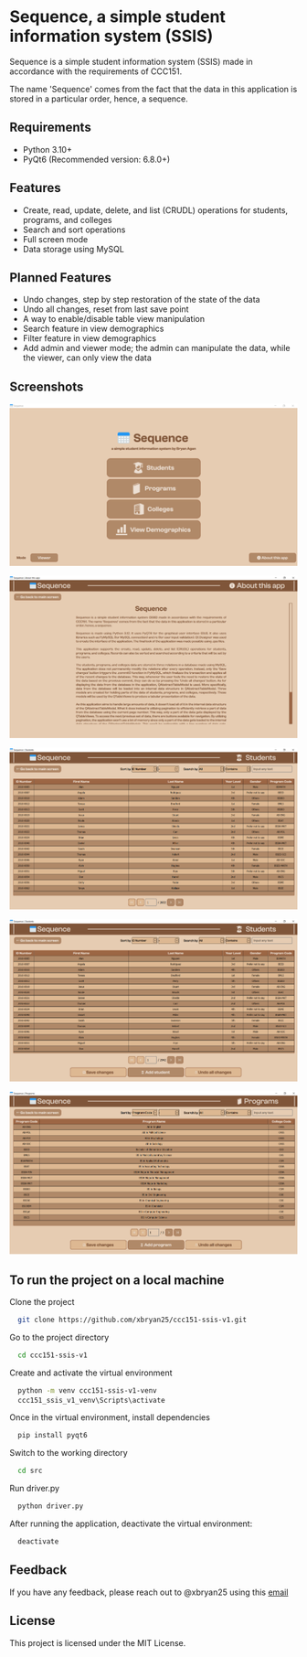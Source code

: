 
# Sequence, a simple student information system (SSIS)

Sequence is a simple student information system (SSIS) made in accordance with the requirements of CCC151. 

The name 'Sequence' comes from the fact that the data in this application is stored in a particular order, hence, a sequence.

## Requirements
- Python 3.10+
- PyQt6 (Recommended version: 6.8.0+)

## Features

- Create, read, update, delete, and list (CRUDL) operations for students, programs, and colleges
- Search and sort operations
- Full screen mode
- Data storage using MySQL

## Planned Features

- Undo changes, step by step restoration of the state of the data
- Undo all changes, reset from last save point
- A way to enable/disable table view manipulation
- Search feature in view demographics
- Filter feature in view demographics
- Add admin and viewer mode; the admin can manipulate the data, while the viewer, can only view the data

## Screenshots
![Landing Page Screenshot](assets/screenshots/screenshot1.png)

![About This App Page Screenshot](assets/screenshots/screenshot2.png)

![Students Page Screenshot](assets/screenshots/screenshot3.png)

![Programs Page Screenshot](assets/screenshots/screenshot4.png)

![Colleges Page Screenshot](assets/screenshots/screenshot5.png)

## To run the project on a local machine

Clone the project

```bash
  git clone https://github.com/xbryan25/ccc151-ssis-v1.git
```

Go to the project directory

```bash
  cd ccc151-ssis-v1
```

Create and activate the virtual environment

```bash
  python -m venv ccc151-ssis-v1-venv
  ccc151_ssis_v1_venv\Scripts\activate
```

Once in the virtual environment, install dependencies

```bash
  pip install pyqt6
```

Switch to the working directory

```bash
  cd src
```

Run driver.py

```bash
  python driver.py
```

After running the application, deactivate the virtual environment:

```bash
  deactivate
```

## Feedback

If you have any feedback, please reach out to @xbryan25 using this [email](mailto:bryanaganp25@gmail.com)

## License
This project is licensed under the MIT License.
